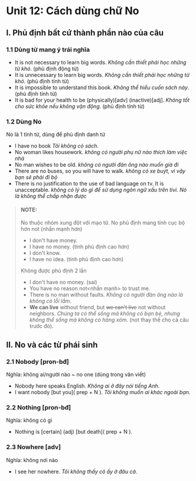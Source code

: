 # Unit 12: Cách dùng chữ No

## I. Phủ định bất cứ thành phần nào của câu

### 1.1 Dùng từ mang ý trái nghĩa

 - It is not necessary to learn big words. *Không cần thiết phải học những từ khó*. (phủ định động từ)
 - It is unnecessary to learn big words. *Không cần thiết phải học những từ khó*. (phủ định tính từ)
 - It is impossible to understand this book. *Không thể hiểu cuốn sách này*. (phủ định tính từ)
 - It is bad for your health to be (physically)[adv] (inactive)[adj]. *Không tốt cho sức khỏe nếu không vận động*. (phủ định tính từ)


### 1.2 Dùng No
No là 1 tính từ, dùng để phủ định danh từ
 - I have no book *Tôi không có sách*.
 - No woman likes housework. *không có người phụ nữ nào thích làm việc nhà*
 - No man wishes to be old. *không có người đàn ông nào muốn già đi*
 - There are no buses, so you will have to walk. *không có xe buýt, vì vậy bạn sẽ phải đi bộ* 
 - There is no justification to the use of bad language on tv. It is unacceptable. *không có lý do gì để sử dụng ngôn ngữ xấu trên tivi. Nó là không thể chấp nhận được*


> #### __NOTE:__
> No thuộc nhóm xung đột với mạo từ.
> No phủ định mang tính cục bộ hơn not (nhấn mạnh hơn)
> - I don't have money.
> - I have no money. (tính phủ định cao hơn)
> - I don't know.
> - I have no idea. (tính phủ định cao hơn)
>
> Không được phủ định 2 lần
> - I don't have no money. (sai)
> - You have no reason not<nhấn mạnh> to trust me.
> - There is no man without faults. *Không có người đàn ông nào là không có lỗi lầm*.
> - **We can live** without friend, but ~~we can't live~~ not without neighbors. *Chúng ta có thể sống mà không có bạn bè, nhưng không thể sống mà không có hàng xóm*. (not thay thế cho cả câu trước đó).



## II. No và các từ phái sinh

### 2.1 Nobody [pron-bđ]
Nghĩa: không ai/người nào  ~ no one (dùng trong văn viết)
 - Nobody here speaks English. *Không ai ở đây nói tiếng Anh*.
 - I want nobody [but you]( prep + N ). *Tôi không muốn ai khác ngoài bạn*.  

### 2.2 Nothing [pron-bđ]
Nghĩa: không có gì
 - Nothing is [certain] (adj) [but death]( prep + N ).

### 2.3 Nowhere [adv]
Nghĩa: không nơi nào
 - I see her nowhere. *Tôi không thấy cô ấy ở đâu cả*.